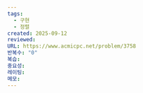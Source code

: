 ```yaml
---
tags:
  - 구현
  - 정렬
created: 2025-09-12
reviewed:
URL: https://www.acmicpc.net/problem/3758
반복수: "0"
복습:
중요성:
레이팅:
메모:
---
```

